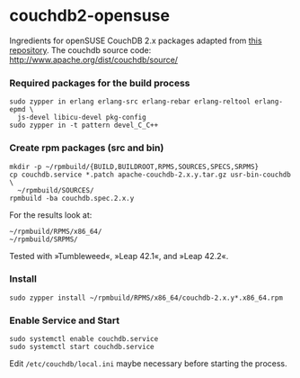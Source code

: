 # couchdb2-opensuse
Ingredients for openSUSE CouchDB 2.x packages adapted from 
[this repository](https://github.com/adrienverge/copr-couchdb). 
The couchdb source code: http://www.apache.org/dist/couchdb/source/

### Required packages for the build process

```
sudo zypper in erlang erlang-src erlang-rebar erlang-reltool erlang-epmd \
  js-devel libicu-devel pkg-config
sudo zypper in -t pattern devel_C_C++ 
```

### Create rpm packages (src and bin)

```
mkdir -p ~/rpmbuild/{BUILD,BUILDROOT,RPMS,SOURCES,SPECS,SRPMS}
cp couchdb.service *.patch apache-couchdb-2.x.y.tar.gz usr-bin-couchdb \
  ~/rpmbuild/SOURCES/
rpmbuild -ba couchdb.spec.2.x.y 
```

For the results look at:

```
~/rpmbuild/RPMS/x86_64/
~/rpmbuild/SRPMS/
```

Tested with »Tumbleweed«, »Leap 42.1«, and »Leap 42.2«.
   
### Install 
```
sudo zypper install ~/rpmbuild/RPMS/x86_64/couchdb-2.x.y*.x86_64.rpm
```

### Enable Service and Start
```
sudo systemctl enable couchdb.service
sudo systemctl start couchdb.service
```

Edit `/etc/couchdb/local.ini` maybe necessary before starting the process.
 
